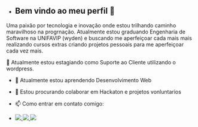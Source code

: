 
- ## Bem vindo ao meu perfil  👋

Uma paixão por tecnologia e inovação onde estou trilhando caminho maravilhoso na progrnação.
Atualmente estou graduando Engenharia de Software na UNIFAVIP (wyden) e buscando me aperfeiçoar cada mais mais realizando cursos extras  criando projetos pessoais para me aperfeiçoar cada vez mais.


🔭 Atualmente estou estagiando como Suporte ao Cliente utilizando o wordpress.
- 🌱 Atualmente estou aprendendo Desenvolvimento Web
- 👯 Estou procurando colaborar em Hackaton e projetos vonluntarios
- 📫 Como entrar em contato comigo:
- <div>

  <a href="https://www.instagram.com/_orlandinho99/" target="_blank"><img loading="lazy" src="https://img.shields.io/badge/-Instagram-%23E4405F?style=for-the-        
    badge&logo=instagram&logoColor=white" target="_blank">
  </a>
  <a href = "orlandopaulo817@gmail.com"><img loading="lazy" src="https://img.shields.io/badge/Gmail-D14836?style=for-the-badge&logo=gmail&logoColor=white" target="_blank">    </a>
  <a href="https://www.linkedin.com/in/orlando-paulo-98b83b250" target="_blank"><img loading="lazy" src="https://img.shields.io/badge/-LinkedIn-%230077B5?style=for-the-          badge&logo=linkedin&logoColor=white" target="_blank"></a>   
  </div>



